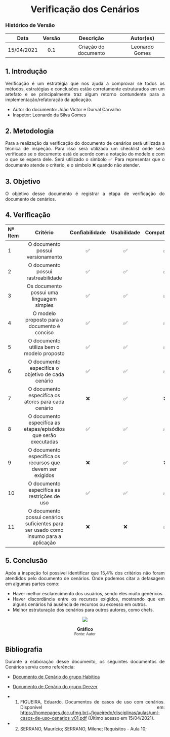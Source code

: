 # <center> Verificação dos Cenários

### Histórico de Versão
|    Data    | Versão | Descrição            | Autor(es)       |
| :--------: | :----: | :------------------: | :-------------: |
| 15/04/2021 |  0.1  | Criação do documento | Leonardo Gomes |

<div align="justify">

## 1. Introdução

Verificação é um estratégia que nos ajuda a comprovar se todos os métodos, estratégias e conclusões estão corretamente estruturados em um artefato e se principalmente traz algum retorno contundente para a implementação/refatoração da aplicação.

* Autor do documento: João Victor e Durval Carvalho
* Inspetor: Leonardo da Silva Gomes

## 2. Metodologia

Para a realização da verificação do documento de cenários será utilizada a técnica de inspeção. Para isso será utilizado um checklist onde será verificado se o documento está de acordo com a notação do modelo e com o que se espera dele. Será utilizado o simbolo ✅ Para representar que o documento atende o criterio, e o simbolo ❌ quando não atender.

## 3. Objetivo

O objetivo desse documento é registrar a etapa de verificação do documento de cenários.

## 4. Verificação

|Nº Item | Critério | Confiabilidade | Usabilidade |Compatibilidade |
|:------|:---------:|:---------:|:---------:|:---------:|
| 1 | O documento possui versionamento | ✅ | ✅ | ✅ |
| 2 | O documento possui rastreabilidade | ✅ | ✅ | ✅ |
| 3 | Os documento possui uma linguagem simples | ✅ | ✅ | ✅ |
| 4 | O modelo proposto para o documento é conciso | ✅ | ✅ | ✅ |
| 5 | O documento utiliza bem o modelo proposto | ✅ | ✅ | ✅ |
| 6 | O documento especifíca o objetivo de cada cenário | ✅ | ✅ | ✅ |
| 7 | O documento especifíca os atores para cada cenário | ❌ | ✅ | ❌ |
| 8 | O documento especifíca as etapas/episódios que serão executadas | ✅ | ✅ | ✅ |
| 9 | O documento especifíca os recursos que devem ser exigidos | ❌ | ✅ | ❌ |
| 10 | O documento especifíca as restrições de uso | ✅ | ✅ | ✅ |
| 11 | O documento possui cenários suficientes para ser usado como insumo para a aplicação | ❌ | ❌ | ✅ |

## 5. Conclusão
Após a inspeção foi possivel identificar que 15,4% dos critérios não foram atendidos pelo documento de cenários. Onde podemos citar a defasagem em algumas partes como:
- Haver melhor esclarecimento dos usuários, sendo eles muito genéricos.
- Haver discordância entre os recursos exigidos, mostrando que em alguns cenários há ausência de recursos ou excesso em outros. 
- Melhor estruturação dos cenários para outros autores, como chefs.

<p align='center'>
    <a href='assets/images/graficoCenario.png' target='_blank'>
        <img src='assets/images/graficoCenario.png'>
    </a>
    <figcaption align='center'>
        <b>Gráfico</b>
        <br>
        <small>Fonte: Autor</small>
    </figcaption>
</p>

## Bibliografia

Durante a elaboração desse documento, os seguintes documentos de Cenários serviu como referência:

- [Documento de Cenário do grupo Habitica](https://requisitos-habitica.herokuapp.com/Cenarios)
- [Documento de Cenário do grupo Deezer](https://requisitos-de-software.github.io/2019.2-Deezer/modelagem/cenarios/cenarios/)

- 1. FIGUEIRA, Eduardo. Documentos de casos de uso com cenários. Disponível em: https://homepages.dcc.ufmg.br/~figueiredo/disciplinas/aulas/uml-casos-de-uso-cenarios_v01.pdf (Último acesso em 15/04/2021).
- 2. SERRANO, Maurício; SERRANO, Milene; Requisitos - Aula 10;

</div>
